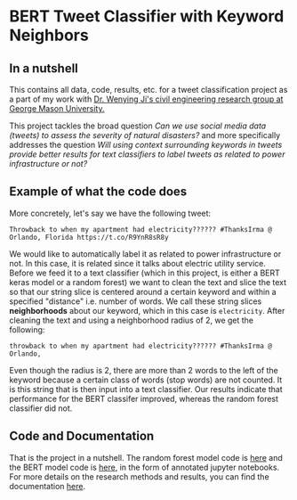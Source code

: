 # BERT Tweet Classifier with Keyword Neighbors

## In a nutshell
This contains all data, code, results, etc. for a tweet classification project as a part of my work with [Dr. Wenying Ji's civil engineering research group at George Mason University.](http://mason.gmu.edu/~wji2/team.xhtml)

This project tackles the broad question *Can we use social media data (tweets) to assess the severity of natural disasters?* and more specifically addresses the question *Will using context surrounding keywords in tweets provide better results for text classifiers to label tweets as related to power infrastructure or not?*


## Example of what the code does
More concretely, let's say we have the following tweet:

`Throwback to when my apartment had electricity?????? #ThanksIrma @ Orlando, Florida https://t.co/R9YnR8sR8y`

We would like to automatically label it as related to power infrastructure or not. In this case, it is related since it talks about electric utility service. Before we feed it to a text classifier (which in this project, is either a BERT keras model or a random forest) we want to clean the text and slice the text so that our string slice is centered around a certain keyword  and within a specified "distance" i.e. number of words. We call these string slices **neighborhoods** about our keyword, which in this case is `electricity`. After cleaning the text and using a neighborhood radius of 2, we get the following:

`throwback to when my apartment had electricity?????? #ThanksIrma @ Orlando,`

Even though the radius is 2, there are more than 2 words to the left of the keyword because a certain class of words (stop words) are not counted. It is this string that is then input into a text classifier. Our results indicate that performance for the BERT classifer improved, whereas the random forest classifier did not.

## Code and Documentation
That is the project in a nutshell. The random forest model code is [here](https://github.com/ibidyouadu/tweet_classification/blob/master/modeling/RF_tweet_classification.ipynb) and the BERT model code is [here](https://github.com/ibidyouadu/tweet_classification/blob/master/modeling/BERT_tweet_classification.ipynb), in the form of annotated jupyter notebooks. For more details on the research methods and results, you can find the documentation [here](https://github.com/ibidyouadu/tweet_classification/blob/master/documentation/tweet_classification_documentation.pdf).
